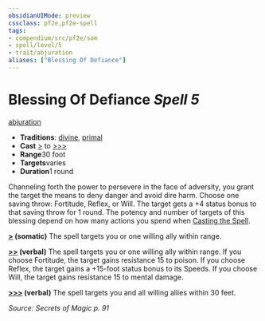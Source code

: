 ```yaml
---
obsidianUIMode: preview
cssclass: pf2e,pf2e-spell
tags:
- compendium/src/pf2e/som
- spell/level/5
- trait/abjuration
aliases: ["Blessing Of Defiance"]
---
```

# Blessing Of Defiance *Spell 5*   
[abjuration](../../Rules/traits/abjuration.md)  

- **Traditions**: [divine](../../Rules/traits/divine.md), [primal](../../Rules/traits/primal.md)
- **Cast** [>](../../Rules/core-rulebook/chapter-9-playing-the-game.md#Actions "Single Action") to [>>>](../../Rules/core-rulebook/chapter-9-playing-the-game.md#Actions "Three-Action") 
- **Range**30 foot
- **Targets**varies
- **Duration**1 round

Channeling forth the power to persevere in the face of adversity, you grant the target the means to deny danger and avoid dire harm. Choose one saving throw: Fortitude, Reflex, or Will. The target gets a +4 status bonus to that saving throw for 1 round. The potency and number of targets of this blessing depend on how many actions you spend when [Casting the Spell](../../Rules/actions/cast-a-spell.md).

**[>](../../Rules/core-rulebook/chapter-9-playing-the-game.md#Actions "Single Action") (somatic)** The spell targets you or one willing ally within range.

**[>>](../../Rules/core-rulebook/chapter-9-playing-the-game.md#Actions "Two-Action") (verbal)** The spell targets you or one willing ally within range. If you choose Fortitude, the target gains resistance 15 to poison. If you choose Reflex, the target gains a +15-foot status bonus to its Speeds. If you choose Will, the target gains resistance 15 to mental damage.

**[>>>](../../Rules/core-rulebook/chapter-9-playing-the-game.md#Actions "Three-Action") (verbal)** The spell targets you and all willing allies within 30 feet.

*Source: Secrets of Magic p. 91*